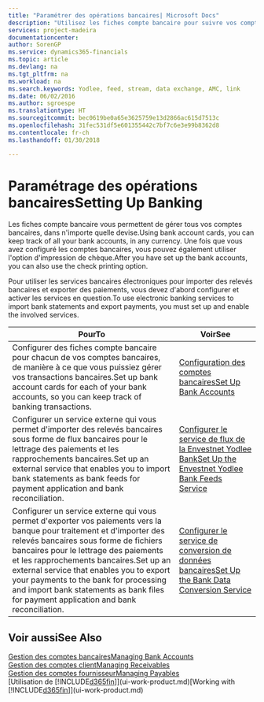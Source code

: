 ```yaml
---
title: "Paramétrer des opérations bancaires| Microsoft Docs"
description: "Utilisez les fiches compte bancaire pour suivre vos comptes bancaires et paramétrer le flux bancaire, telles que Yodlee, pour échanger des données."
services: project-madeira
documentationcenter: 
author: SorenGP
ms.service: dynamics365-financials
ms.topic: article
ms.devlang: na
ms.tgt_pltfrm: na
ms.workload: na
ms.search.keywords: Yodlee, feed, stream, data exchange, AMC, link
ms.date: 06/02/2016
ms.author: sgroespe
ms.translationtype: HT
ms.sourcegitcommit: bec0619be0a65e3625759e13d2866ac615d7513c
ms.openlocfilehash: 31fec531df5e601355442c7bf7c6e3e99b8362d8
ms.contentlocale: fr-ch
ms.lasthandoff: 01/30/2018

---
```

# <a name="setting-up-banking"></a><span data-ttu-id="608f5-103">Paramétrage des opérations bancaires</span><span class="sxs-lookup"><span data-stu-id="608f5-103">Setting Up Banking</span></span>
<span data-ttu-id="608f5-104">Les fiches compte bancaire vous permettent de gérer tous vos comptes bancaires, dans n'importe quelle devise.</span><span class="sxs-lookup"><span data-stu-id="608f5-104">Using bank account cards, you can keep track of all your bank accounts, in any currency.</span></span> <span data-ttu-id="608f5-105">Une fois que vous avez configuré les comptes bancaires, vous pouvez également utiliser l'option d'impression de chèque.</span><span class="sxs-lookup"><span data-stu-id="608f5-105">After you have set up the bank accounts, you can also use the check printing option.</span></span>

<span data-ttu-id="608f5-106">Pour utiliser les services bancaires électroniques pour importer des relevés bancaires et exporter des paiements, vous devez d'abord configurer et activer les services en question.</span><span class="sxs-lookup"><span data-stu-id="608f5-106">To use electronic banking services to import bank statements and  export payments, you must set up and enable the involved services.</span></span>

| <span data-ttu-id="608f5-107">Pour</span><span class="sxs-lookup"><span data-stu-id="608f5-107">To</span></span> | <span data-ttu-id="608f5-108">Voir</span><span class="sxs-lookup"><span data-stu-id="608f5-108">See</span></span> |
| --- | --- |
| <span data-ttu-id="608f5-109">Configurer des fiches compte bancaire pour chacun de vos comptes bancaires, de manière à ce que vous puissiez gérer vos transactions bancaires.</span><span class="sxs-lookup"><span data-stu-id="608f5-109">Set up bank account cards for each of your bank accounts, so you can keep track of banking transactions.</span></span> |[<span data-ttu-id="608f5-110">Configuration des comptes bancaires</span><span class="sxs-lookup"><span data-stu-id="608f5-110">Set Up Bank Accounts</span></span>](bank-how-setup-bank-accounts.md) |
| <span data-ttu-id="608f5-111">Configurer un service externe qui vous permet d'importer des relevés bancaires sous forme de flux bancaires pour le lettrage des paiements et les rapprochements bancaires.</span><span class="sxs-lookup"><span data-stu-id="608f5-111">Set up an external service that enables you to import bank statements as bank feeds for payment application and bank reconciliation.</span></span> |[<span data-ttu-id="608f5-112">Configurer le service de flux de la Envestnet Yodlee Bank</span><span class="sxs-lookup"><span data-stu-id="608f5-112">Set Up the Envestnet Yodlee Bank Feeds Service</span></span>](bank-how-setup-bank-statement-service.md) |
| <span data-ttu-id="608f5-113">Configurer un service externe qui vous permet d'exporter vos paiements vers la banque pour traitement et d'importer des relevés bancaires sous forme de fichiers bancaires pour le lettrage des paiements et les rapprochements bancaires.</span><span class="sxs-lookup"><span data-stu-id="608f5-113">Set up an external service that enables you to export your payments to the bank for processing  and import bank statements as bank files for payment application and bank reconciliation.</span></span> |[<span data-ttu-id="608f5-114">Configurer le service de conversion de données bancaires</span><span class="sxs-lookup"><span data-stu-id="608f5-114">Set Up the Bank Data Conversion Service</span></span>](bank-how-setup-bank-data-conversion-service.md) |

## <a name="see-also"></a><span data-ttu-id="608f5-115">Voir aussi</span><span class="sxs-lookup"><span data-stu-id="608f5-115">See Also</span></span>
[<span data-ttu-id="608f5-116">Gestion des comptes bancaires</span><span class="sxs-lookup"><span data-stu-id="608f5-116">Managing Bank Accounts</span></span>](bank-manage-bank-accounts.md)  
[<span data-ttu-id="608f5-117">Gestion des comptes client</span><span class="sxs-lookup"><span data-stu-id="608f5-117">Managing Receivables</span></span>](receivables-manage-receivables.md)  
[<span data-ttu-id="608f5-118">Gestion des comptes fournisseur</span><span class="sxs-lookup"><span data-stu-id="608f5-118">Managing Payables</span></span>](payables-manage-payables.md)  
<span data-ttu-id="608f5-119">[Utilisation de [!INCLUDE[d365fin](includes/d365fin_md.md)]](ui-work-product.md)</span><span class="sxs-lookup"><span data-stu-id="608f5-119">[Working with [!INCLUDE[d365fin](includes/d365fin_md.md)]](ui-work-product.md)</span></span>

